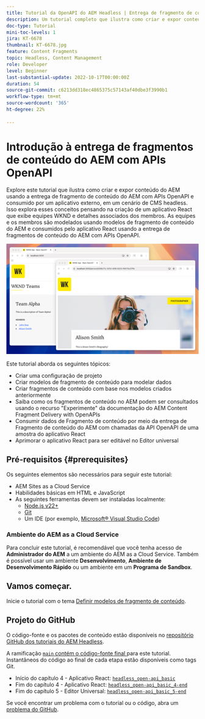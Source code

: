```yaml
---
title: Tutorial da OpenAPI do AEM Headless | Entrega de fragmento de conteúdo
description: Um tutorial completo que ilustra como criar e expor conteúdo usando as APIs de entrega de fragmentos de conteúdo baseadas em OpenAPI do AEM.
doc-type: Tutorial
mini-toc-levels: 1
jira: KT-6678
thumbnail: KT-6678.jpg
feature: Content Fragments
topic: Headless, Content Management
role: Developer
level: Beginner
last-substantial-update: 2022-10-17T00:00:00Z
duration: 54
source-git-commit: c6213dd318ec4865375c57143af40dbe3f3990b1
workflow-type: tm+mt
source-wordcount: '365'
ht-degree: 22%

---
```


# Introdução à entrega de fragmentos de conteúdo do AEM com APIs OpenAPI

Explore este tutorial que ilustra como criar e expor conteúdo do AEM usando a entrega de fragmento de conteúdo do AEM com APIs OpenAPI e consumido por um aplicativo externo, em um cenário de CMS headless. Isso explora esses conceitos pensando na criação de um aplicativo React que exibe equipes WKND e detalhes associados dos membros. As equipes e os membros são modelados usando modelos de fragmento de conteúdo do AEM e consumidos pelo aplicativo React usando a entrega de fragmentos de conteúdo do AEM com APIs OpenAPI.

![Aplicativo de equipes do WKND](./assets/overview/main.png)

Este tutorial aborda os seguintes tópicos:

* Criar uma configuração de projeto
* Criar modelos de fragmento de conteúdo para modelar dados
* Criar fragmentos de conteúdo com base nos modelos criados anteriormente
* Saiba como os fragmentos de conteúdo no AEM podem ser consultados usando o recurso &quot;Experimente&quot; da documentação do AEM Content Fragment Delivery with OpenAPIs
* Consumir dados de Fragmento de conteúdo por meio da entrega de Fragmento de conteúdo do AEM com chamadas da API OpenAPI de uma amostra do aplicativo React
* Aprimorar o aplicativo React para ser editável no Editor universal

## Pré-requisitos {#prerequisites}

Os seguintes elementos são necessários para seguir este tutorial:

* AEM Sites as a Cloud Service
* Habilidades básicas em HTML e JavaScript
* As seguintes ferramentas devem ser instaladas localmente:
   * [Node.js v22+](https://nodejs.org/)
   * [Git](https://git-scm.com/)
   * Um IDE (por exemplo, [Microsoft® Visual Studio Code](https://code.visualstudio.com/))

### Ambiente do AEM as a Cloud Service

Para concluir este tutorial, é recomendável que você tenha acesso de **Administrador do AEM** a um ambiente do AEM as a Cloud Service. Também é possível usar um ambiente **Desenvolvimento**, **Ambiente de Desenvolvimento Rápido** ou um ambiente em um **Programa de Sandbox**.

## Vamos começar.

Inicie o tutorial com o tema [Definir modelos de fragmento de conteúdo](1-content-fragment-models.md).

## Projeto do GitHub

O código-fonte e os pacotes de conteúdo estão disponíveis no [repositório GitHub dos tutoriais do AEM Headless](https://github.com/adobe/aem-tutorials).

A ramificação [`main` contém o código-fonte final ](https://github.com/adobe/aem-tutorials/tree/main/headless/open-api/basic) para este tutorial.
Instantâneos do código ao final de cada etapa estão disponíveis como tags Git.

* Início do capítulo 4 - Aplicativo React: [`headless_open-api_basic`](https://github.com/adobe/aem-tutorials/tree/headless_open-api_basic//headless/open-api/basic)
* Fim do capítulo 4 - Aplicativo React: [`headless_open-api_basic_4-end`](https://github.com/adobe/aem-tutorials/tree/headless_open-api_basic_4-end//headless/open-api/basic)
* Fim do capítulo 5 - Editor Universal: [`headless_open-api_basic_5-end`](https://github.com/adobe/aem-tutorials/tree/headless_open-api_basic_5-end//headless/open-api/basic)

Se você encontrar um problema com o tutorial ou o código, abra um [problema do GitHub](https://github.com/adobe/aem-tutorials/issues).
